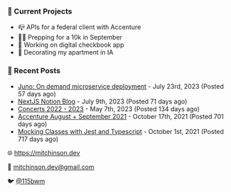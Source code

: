 ### 📌 Current Projects
- 📪 APIs for a federal client with Accenture
- 🏃🏼 Prepping for a 10k in September
- 🤑 Working on digital checkbook app
- 🏡 Decorating my apartment in IA

### 📝 Recent Posts

- [Juno: On demand microservice deployment](https://blog.mitchinson.dev/juno) - July 23rd, 2023 (Posted 57 days ago)
- [NextJS Notion Blog](https://blog.mitchinson.dev/blog-2023) - July 9th, 2023 (Posted 71 days ago)
- [Concerts 2022 - 2023](https://blog.mitchinson.dev/concerts-2023) - May 7th, 2023 (Posted 134 days ago)
- [Accenture August + September 2021](https://blog.mitchinson.dev/pillar/aug-sep-21) - October 17th, 2021 (Posted 701 days ago)
- [Mocking Classes with Jest and Typescript](https://blog.mitchinson.dev/jest-typescript-mocks) - October 1st, 2021 (Posted 717 days ago)

🌐 https://mitchinson.dev

💌 mitchinson.dev@gmail.com

🐦 [@115bwm](https://twitter.com/115bwm)